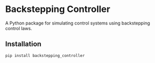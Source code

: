 # Backstepping Controller

A Python package for simulating control systems using backstepping control laws.

## Installation

```bash
pip install backstepping_controller
